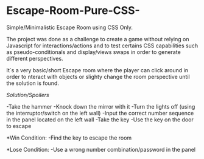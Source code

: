 # Escape-Room-Pure-CSS-
Simple/Minimalistic Escape Room using CSS Only.

The project was done as a challenge to create a game without relying on Javascript for interactions/actions and to test certains CSS capabilities such as pseudo-conditionals and display/views swaps in order to generate different perspectives. 

It´s a very basic/short Escape room where the player can click around in order to nteract with objects or slighty change the room perspective until the solution is found. 


*Solution/Spoilers*

-Take the hammer
-Knock down the mirror with it
-Turn the lights off (using the interruptor/switch on the left wall)
-Input the correct number sequence in the panel located on the left wall
-Take the key
-Use the key on the door to escape



*Win Condition:
-Find the key to escape the room

*Lose Condition:
-Use a wrong number combination/password in the panel
